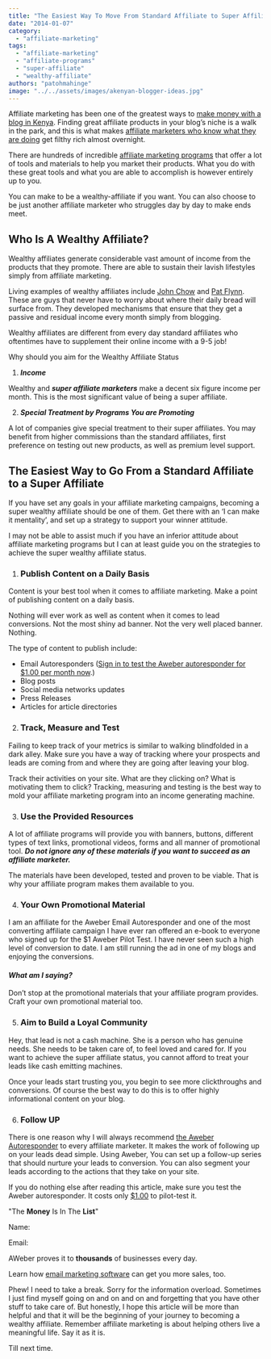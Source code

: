 ```yaml
---
title: "The Easiest Way To Move From Standard Affiliate to Super Affiliate Status"
date: "2014-01-07"
category: 
  - "affiliate-marketing"
tags: 
  - "affiliate-marketing"
  - "affiliate-programs"
  - "super-affiliate"
  - "wealthy-affiliate"
authors: "patohmahinge"
image: "../../assets/images/akenyan-blogger-ideas.jpg"
---
```


Affiliate marketing has been one of the greatest ways to [make money with a blog in Kenya](https://mahinge.com/fully-monetize-blog-kenya/ "making money online"). Finding great affiliate products in your blog’s niche is a walk in the park, and this is what makes [affiliate marketers who know what they are doing](https://mahinge.com/evolution-standard-affiliate-super-wealthy-affiliate/ "affiliate marketing programs success") get filthy rich almost overnight.

There are hundreds of incredible [affiliate marketing programs](https://mahinge.com/fully-monetize-blog-kenya/) that offer a lot of tools and materials to help you market their products. What you do with these great tools and what you are able to accomplish is however entirely up to you.

You can make to be a wealthy-affiliate if you want. You can also choose to be just another affiliate marketer who struggles day by day to make ends meet.

## **Who Is A Wealthy Affiliate?**

Wealthy affiliates generate considerable vast amount of income from the products that they promote. There are able to sustain their lavish lifestyles simply from affiliate marketing.

Living examples of wealthy affiliates include [John Chow](https://mahinge.com/wp-content/uploads/2014/01/www.johnchow.com "john chow") and [Pat Flynn](https://mahinge.com/wp-content/uploads/2014/01/www.smartpassiveincome.com "pat flynn"). These are guys that never have to worry about where their daily bread will surface from. They developed mechanisms that ensure that they get a passive and residual income every month simply from blogging.

Wealthy affiliates are different from every day standard affiliates who oftentimes have to supplement their online income with a 9-5 job!

Why should you aim for the Wealthy Affiliate Status

1. _**Income**_

Wealthy and _**super affiliate marketers**_ make a decent six figure income per month. This is the most significant value of being a super affiliate.

2. _**Special Treatment by Programs You are Promoting**_

A lot of companies give special treatment to their super affiliates. You may benefit from higher commissions than the standard affiliates, first preference on testing out new products, as well as premium level support.

## **The Easiest Way to Go From a Standard Affiliate to a Super Affiliate**

If you have set any goals in your affiliate marketing campaigns, becoming a super wealthy affiliate should be one of them. Get there with an ‘I can make it mentality’, and set up a strategy to support your winner attitude.

I may not be able to assist much if you have an inferior attitude about affiliate marketing programs but I can at least guide you on the strategies to achieve the super wealthy affiliate status.

1. ### **Publish Content on a Daily Basis**
    

Content is your best tool when it comes to affiliate marketing. Make a point of publishing content on a daily basis.

Nothing will ever work as well as content when it comes to lead conversions. Not the most shiny ad banner. Not the very well placed banner. Nothing.

The type of content to publish include:

- Email Autoresponders ([Sign in to test the Aweber autoresponder for $1.00 per month now](https://mahinge.com/wp-content/uploads/2014/01/order1.htm "Aweber Email Marketing").)
- Blog posts
- Social media networks updates
- Press Releases
- Articles for article directories

2. ### **Track, Measure and Test**
    

Failing to keep track of your metrics is similar to walking blindfolded in a dark alley. Make sure you have a way of tracking where your prospects and leads are coming from and where they are going after leaving your blog.

Track their activities on your site. What are they clicking on? What is motivating them to click? Tracking, measuring and testing is the best way to mold your affiliate marketing program into an income generating machine.

3. ### **Use the Provided Resources**
    

A lot of affiliate programs will provide you with banners, buttons, different types of text links, promotional videos, forms and all manner of promotional tool. **_Do not ignore any of these materials if you want to succeed as an affiliate marketer._**

The materials have been developed, tested and proven to be viable. That is why your affiliate program makes them available to you.

4. ### **Your Own Promotional Material**
    

I am an affiliate for the Aweber Email Autoresponder and one of the most converting affiliate campaign I have ever ran offered an e-book to everyone who signed up for the $1 Aweber Pilot Test. I have never seen such a high level of conversion to date. I am still running the ad in one of my blogs and enjoying the conversions.

#### _**What am I saying?**_

Don’t stop at the promotional materials that your affiliate program provides. Craft your own promotional material too.

5. ### Aim to Build a Loyal Community
    

Hey, that lead is not a cash machine. She is a person who has genuine needs. She needs to be taken care of, to feel loved and cared for. If you want to achieve the super affiliate status, you cannot afford to treat your leads like cash emitting machines.

Once your leads start trusting you, you begin to see more clickthroughs and conversions. Of course the best way to do this is to offer highly informational content on your blog.

6. ### Follow UP
    

There is one reason why I will always recommend [the Aweber Autoresponder](https://mahinge.com/wp-content/uploads/2014/01/order1.htm "aweber autoresponders") to every affiliate marketer. It makes the work of following up on your leads dead simple. Using Aweber, You can set up a follow-up series that should nurture your leads to conversion. You can also segment your leads according to the actions that they take on your site.

If you do nothing else after reading this article, make sure you test the Aweber autoresponder. It costs only [$1.00](https://mahinge.com/wp-content/uploads/2014/01/order1.htm) to pilot-test it.

"The **Money** Is In The **List**"

Name:

Email:

AWeber proves it to **thousands** of businesses every day.

Learn how [email marketing software](https://mahinge.com/wp-content/uploads/2014/01/blogscheme.aweber1.com "Email Marketing Software") can get you more sales, too.

Phew! I need to take a break. Sorry for the information overload. Sometimes I just find myself going on and on and on and forgetting that you have other stuff to take care of. But honestly, I hope this article will be more than helpful and that it will be the beginning of your journey to becoming a wealthy affiliate. Remember affiliate marketing is about helping others live a meaningful life. Say it as it is.

Till next time.
